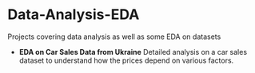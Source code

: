 # Data-Analysis-EDA
Projects covering data analysis as well as some EDA on datasets

- **EDA on Car Sales Data from Ukraine**
Detailed analysis on a car sales dataset to understand how the prices depend on various factors.
